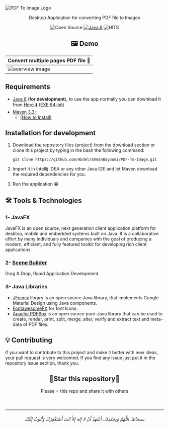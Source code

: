 <img src="https://user-images.githubusercontent.com/48678280/185430943-10ec47d1-833a-4e60-8f80-b3647846abce.png" alt="PDF To Image Logo">

<p align=center>Desktop Application for converting PDF file to Images</p>


<div align=center>
       

![Open Source](https://img.shields.io/badge/Open%20Source-%E2%9D%A4-red?style=flat) [![Java 8](https://img.shields.io/badge/Java-8-red.svg)](https://www.java.com)
![HITS](https://hits.seeyoufarm.com/api/count/incr/badge.svg?url=https%3A%2F%2Fgithub.com%2FAbdelrahmanBayoumi%2FPDF-To-Image&count_bg=%2379C83D&title_bg=%23555555&icon=&icon_color=%23E7E7E7&title=PAGE+VIEWS&edge_flat=false)
      
</div>

<h2 align=center>🖼️ Demo</h2>

| Convert multiple pages PDF file 📸 |
| ------------- |
| <img src="https://user-images.githubusercontent.com/48678280/185434879-8eb3b637-d6d0-4917-85a4-3bb80dcb5473.gif" alt="overview image">  |



## Requirements
- [Java 8](https://www.oracle.com/java/technologies/javase/javase8u211-later-archive-downloads.html) (**for development**), to use the app normally you can download it from [Here  ⬇️ (EXE 64-bit)](https://github.com/AbdelrahmanBayoumi/PDF-To-Image/releases/download/v2.0.0/PDF-To-Image-2.0.0.exe)
- [Maven 3.3+ ](https://maven.apache.org)
    - [(How to Install)](https://youtu.be/--Iv5vBIHjI)

## Installation for development
1. Download the repository files (project) from the download section or clone this project by typing in the bash the following command:

       git clone https://github.com/AbdelrahmanBayoumi/PDF-To-Image.git
2. Import it in Intellij IDEA or any other Java IDE and let Maven download the required dependencies for you.
3. Run the application 😁


## 🛠️ Tools & Technologies
### 1- JavaFX
JavaFX is an open source, next generation client application platform for desktop, mobile and embedded systems built on Java. It is a collaborative effort by many individuals and companies with the goal of producing a modern, efficient, and fully featured toolkit for developing rich client applications.

### 2- [Scene Builder](https://gluonhq.com/products/scene-builder/)
Drag & Drop, Rapid Application Development.

### 3- Java Libraries
- [JFoenix](http://www.jfoenix.com/) library is an open source Java library, that implements Google Material Design using Java components.
- [FontawesomeFX](https://bitbucket.org/Jerady/fontawesomefx/src/master/) for font Icons.
- [Apache PDFBox](https://pdfbox.apache.org/) is an open source pure-Java library that can be used to create, render, print, split, merge, alter, verify and extract text and meta-data of PDF files.

## 💡 Contributing 
If you want to contribute to this project and make it better with new ideas, your pull request is very welcomed.
If you find any issue just put it in the repository issue section, thank you.


<div align=center>

<h2>🌟Star this repository🌟</h2>

Please ⭐️ this repo and share it with others
       
       
</div>
<br>

-----------

<h6 align="center">سبحَانَكَ اللَّهُمَّ وَبِحَمْدِكَ، أَشْهَدُ أَنْ لا إِلهَ إِلأَ انْتَ أَسْتَغْفِرُكَ وَأَتْوبُ إِلَيْكَ</h6>
